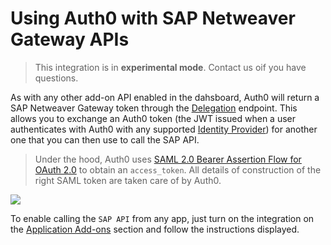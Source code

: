 # Using Auth0 with SAP Netweaver Gateway APIs

> This integration is in __experimental mode__. Contact us oif you have questions.

As with any other add-on API enabled in the dahsboard, Auth0 will return a SAP Netweaver Gateway token through the [Delegation](/auth-api#delegated) endpoint. This allows you to exchange an Auth0 token (the JWT issued when a user authenticates with Auth0 with any supported [Identity Provider](identityproviders)) for another one that you can then use to call the SAP API.

> Under the hood, Auth0 uses [SAML 2.0 Bearer Assertion Flow for OAuth 2.0](http://help.sap.com/saphelp_nw74/helpdata/en/12/41087770d9441682e3e02958997846/content.htm) to obtain an `access_token`. All details of construction of the right SAML token are taken care of by Auth0.

![](https://docs.google.com/drawings/d/1cG4mJy742ZW1ixcMdh3XZmRPxRJldt5pax5ktfb6Ff4/pub?w=744&amp;h=425)

To enable calling the `SAP API` from any app, just turn on the integration on the <a href="@@uiAppAddonsURL@@" target="_new">Application Add-ons</a> section and follow the instructions displayed.

